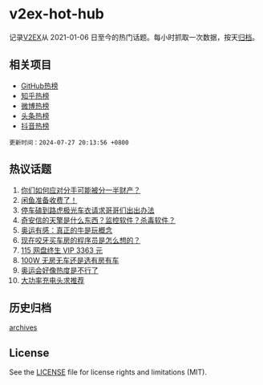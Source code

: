 # v2ex-hot-hub

 记录[V2EX](https://www.v2ex.com/)从 2021-01-06 日至今的热门话题。每小时抓取一次数据，按天[归档](archives)。
 
 ## 相关项目

- [GitHub热榜](https://github.com/snaildev/github-hot-hub)
- [知乎热榜](https://github.com/snaildev/zhihu-hot-hub)
- [微博热榜](https://github.com/snaildev/weibo-hot-hub)
- [头条热榜](https://github.com/snaildev/toutiao-hot-hub)
- [抖音热榜](https://github.com/snaildev/douyin-hot-hub)


 `更新时间：2024-07-27 20:13:56 +0800`

## 热议话题

1. [你们如何应对分手可能被分一半财产？](https://www.v2ex.com/t/1060460)
1. [闲鱼准备收费了！](https://www.v2ex.com/t/1060449)
1. [停车磕到路虎极光车衣请求哥哥们出出办法](https://www.v2ex.com/t/1060535)
1. [奇安信的天擎是什么东西？监控软件？杀毒软件？](https://www.v2ex.com/t/1060452)
1. [奥运有感：真正的牛是玩概念](https://www.v2ex.com/t/1060550)
1. [现在咬牙买车房的程序员是怎么想的？](https://www.v2ex.com/t/1060485)
1. [115 网盘终生 VIP 3363 元](https://www.v2ex.com/t/1060446)
1. [100W 无房无车还是选有房有车](https://www.v2ex.com/t/1060480)
1. [奥运会好像热度是不行了](https://www.v2ex.com/t/1060443)
1. [大功率充电头求推荐](https://www.v2ex.com/t/1060510)

## 历史归档

[archives](archives)

## License

See the [LICENSE](LICENSE) file for license rights and limitations (MIT).
